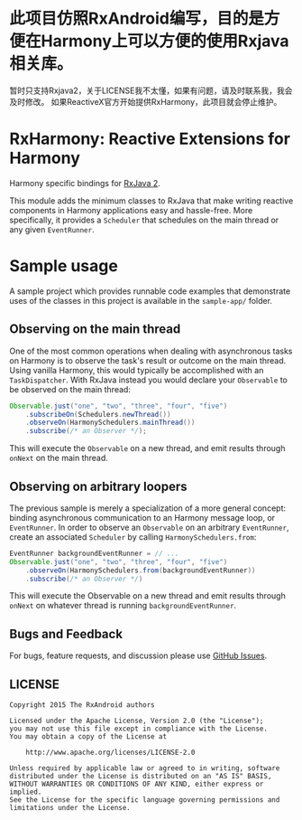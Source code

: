 # 此项目仿照RxAndroid编写，目的是方便在Harmony上可以方便的使用Rxjava相关库。

暂时只支持Rxjava2，关于LICENSE我不太懂，如果有问题，请及时联系我，我会及时修改。
如果ReactiveX官方开始提供RxHarmony，此项目就会停止维护。

# RxHarmony: Reactive Extensions for Harmony

Harmony specific bindings for [RxJava 2](http://github.com/ReactiveX/RxJava).

This module adds the minimum classes to RxJava that make writing reactive components in Harmony
applications easy and hassle-free. More specifically, it provides a `Scheduler` that schedules on
the main thread or any given `EventRunner`.

# Sample usage

A sample project which provides runnable code examples that demonstrate uses of the classes in this
project is available in the `sample-app/` folder.

## Observing on the main thread

One of the most common operations when dealing with asynchronous tasks on Harmony is to observe the task's
result or outcome on the main thread. Using vanilla Harmony, this would typically be accomplished with an
`TaskDispatcher`. With RxJava instead you would declare your `Observable` to be observed on the main thread:

```java
Observable.just("one", "two", "three", "four", "five")
    .subscribeOn(Schedulers.newThread())
    .observeOn(HarmonySchedulers.mainThread())
    .subscribe(/* an Observer */);
```

This will execute the `Observable` on a new thread, and emit results through `onNext` on the main thread.

## Observing on arbitrary loopers

The previous sample is merely a specialization of a more general concept: binding asynchronous
communication to an Harmony message loop, or `EventRunner`. In order to observe an `Observable` on an arbitrary
`EventRunner`, create an associated `Scheduler` by calling `HarmonySchedulers.from`:

```java
EventRunner backgroundEventRunner = // ...
Observable.just("one", "two", "three", "four", "five")
    .observeOn(HarmonySchedulers.from(backgroundEventRunner))
    .subscribe(/* an Observer */)
```

This will execute the Observable on a new thread and emit results through `onNext` on whatever thread is
running `backgroundEventRunner`.


## Bugs and Feedback

For bugs, feature requests, and discussion please use [GitHub Issues][issues].

## LICENSE

    Copyright 2015 The RxAndroid authors

    Licensed under the Apache License, Version 2.0 (the "License");
    you may not use this file except in compliance with the License.
    You may obtain a copy of the License at

        http://www.apache.org/licenses/LICENSE-2.0

    Unless required by applicable law or agreed to in writing, software
    distributed under the License is distributed on an "AS IS" BASIS,
    WITHOUT WARRANTIES OR CONDITIONS OF ANY KIND, either express or implied.
    See the License for the specific language governing permissions and
    limitations under the License.



 [list]: http://groups.google.com/d/forum/rxjava
 [so]: http://stackoverflow.com/questions/tagged/rx-android
 [twitter]: http://twitter.com/RxJava
 [issues]: https://github.com/ReactiveX/RxAndroid/issues
 [start]: https://github.com/ReactiveX/RxJava/wiki/Getting-Started
